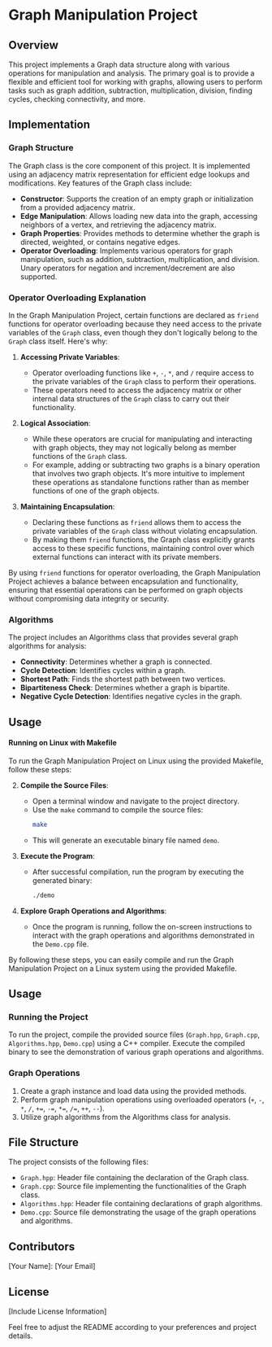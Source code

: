 # Graph Manipulation Project

## Overview

This project implements a Graph data structure along with various operations for manipulation and analysis. The primary goal is to provide a flexible and efficient tool for working with graphs, allowing users to perform tasks such as graph addition, subtraction, multiplication, division, finding cycles, checking connectivity, and more.

## Implementation

### Graph Structure

The Graph class is the core component of this project. It is implemented using an adjacency matrix representation for efficient edge lookups and modifications. Key features of the Graph class include:

- **Constructor**: Supports the creation of an empty graph or initialization from a provided adjacency matrix.
- **Edge Manipulation**: Allows loading new data into the graph, accessing neighbors of a vertex, and retrieving the adjacency matrix.
- **Graph Properties**: Provides methods to determine whether the graph is directed, weighted, or contains negative edges.
- **Operator Overloading**: Implements various operators for graph manipulation, such as addition, subtraction, multiplication, and division. Unary operators for negation and increment/decrement are also supported.

### Operator Overloading Explanation

In the Graph Manipulation Project, certain functions are declared as `friend` functions for operator overloading because they need access to the private variables of the `Graph` class, even though they don't logically belong to the `Graph` class itself. Here's why:

1. **Accessing Private Variables**:
   - Operator overloading functions like `+`, `-`, `*`, and `/` require access to the private variables of the `Graph` class to perform their operations.
   - These operators need to access the adjacency matrix or other internal data structures of the `Graph` class to carry out their functionality.

2. **Logical Association**:
   - While these operators are crucial for manipulating and interacting with graph objects, they may not logically belong as member functions of the `Graph` class.
   - For example, adding or subtracting two graphs is a binary operation that involves two graph objects. It's more intuitive to implement these operations as standalone functions rather than as member functions of one of the graph objects.

3. **Maintaining Encapsulation**:
   - Declaring these functions as `friend` allows them to access the private variables of the `Graph` class without violating encapsulation.
   - By making them `friend` functions, the Graph class explicitly grants access to these specific functions, maintaining control over which external functions can interact with its private members.

By using `friend` functions for operator overloading, the Graph Manipulation Project achieves a balance between encapsulation and functionality, ensuring that essential operations can be performed on graph objects without compromising data integrity or security.


### Algorithms

The project includes an Algorithms class that provides several graph algorithms for analysis:

- **Connectivity**: Determines whether a graph is connected.
- **Cycle Detection**: Identifies cycles within a graph.
- **Shortest Path**: Finds the shortest path between two vertices.
- **Bipartiteness Check**: Determines whether a graph is bipartite.
- **Negative Cycle Detection**: Identifies negative cycles in the graph.

## Usage

#### Running on Linux with Makefile

To run the Graph Manipulation Project on Linux using the provided Makefile, follow these steps:

2. **Compile the Source Files**:
   - Open a terminal window and navigate to the project directory.
   - Use the `make` command to compile the source files:
     ```bash
     make
     ```
   - This will generate an executable binary file named `demo`.

3. **Execute the Program**:
   - After successful compilation, run the program by executing the generated binary:
     ```bash
     ./demo
     ```

4. **Explore Graph Operations and Algorithms**:
   - Once the program is running, follow the on-screen instructions to interact with the graph operations and algorithms demonstrated in the `Demo.cpp` file.

By following these steps, you can easily compile and run the Graph Manipulation Project on a Linux system using the provided Makefile.

## Usage

### Running the Project

To run the project, compile the provided source files (`Graph.hpp`, `Graph.cpp`, `Algorithms.hpp`, `Demo.cpp`) using a C++ compiler. Execute the compiled binary to see the demonstration of various graph operations and algorithms.

### Graph Operations

1. Create a graph instance and load data using the provided methods.
2. Perform graph manipulation operations using overloaded operators (`+`, `-`, `*`, `/`, `+=`, `-=`, `*=`, `/=`, `++`, `--`).
3. Utilize graph algorithms from the Algorithms class for analysis.

## File Structure

The project consists of the following files:

- `Graph.hpp`: Header file containing the declaration of the Graph class.
- `Graph.cpp`: Source file implementing the functionalities of the Graph class.
- `Algorithms.hpp`: Header file containing declarations of graph algorithms.
- `Demo.cpp`: Source file demonstrating the usage of the graph operations and algorithms.

## Contributors

[Your Name]: [Your Email]

## License

[Include License Information]

Feel free to adjust the README according to your preferences and project details.

